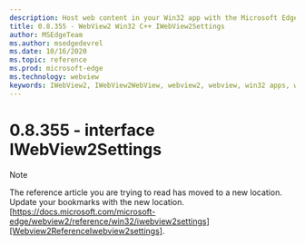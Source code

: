 ```yaml
---
description: Host web content in your Win32 app with the Microsoft Edge WebView2 control
title: 0.8.355 - WebView2 Win32 C++ IWebView2Settings
author: MSEdgeTeam
ms.author: msedgedevrel
ms.date: 10/16/2020
ms.topic: reference
ms.prod: microsoft-edge
ms.technology: webview
keywords: IWebView2, IWebView2WebView, webview2, webview, win32 apps, win32, edge
---
```


# 0.8.355 - interface IWebView2Settings 

> [!NOTE]
> The reference article you are trying to read has moved to a new location.  
> Update your bookmarks with the new location.  
> [https://docs.microsoft.com/microsoft-edge/webview2/reference/win32/iwebview2settings][Webview2ReferenceIwebview2settings].  

[Webview2ReferenceIwebview2settings]: /microsoft-edge/webview2/reference/win32/iwebview2settings "interface IWebView2Settings | Microsoft Docs"
